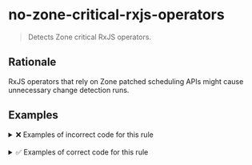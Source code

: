 # no-zone-critical-rxjs-operators

> Detects Zone critical RxJS operators.

## Rationale

RxJS operators that rely on Zone patched scheduling APIs might cause unnecessary change detection runs.

## Examples

<details>
<summary>❌ Examples of incorrect code for this rule</summary>

```ts
import { fromEvent } from 'rxjs';
import { debounceTime, map } from 'rxjs/operators';

const searchBox = document.getElementById('search');
const keyup$ = fromEvent(searchBox, 'keyup');

keyup$
  .pipe(
    map((i) => i.currentTarget.value),
    debounceTime(500)
  )
  .subscribe(console.log);
```

```ts
import { fromEvent, of } from 'rxjs';
import { mergeMap, delay, takeUntil } from 'rxjs/operators';

const mousedown$ = fromEvent(document, 'mousedown');
const mouseup$ = fromEvent(document, 'mouseup');

mousedown$
  .pipe(mergeMap((event) => of(event).pipe(delay(700), takeUntil(mouseup$))))
  .subscribe((event) => console.log('Long Press!', event));
```

```ts
import { interval } from 'rxjs';
import { throttleTime } from 'rxjs/operators';

const source = interval(1000);
const example = source.pipe(throttleTime(5000));
const subscription = example.subscribe((val) => console.log(val));
```

</details>

<br />

<details>
<summary>✅ Examples of correct code for this rule</summary>

```ts
import { fromEvent, of } from 'rxjs';
import { mergeMap, takeUntil } from 'rxjs/operators';
import { delay } from '@rx-angular/cdk/zone-less';

const mousedown$ = fromEvent(document, 'mousedown');
const mouseup$ = fromEvent(document, 'mouseup');

mousedown$
  .pipe(mergeMap((event) => of(event).pipe(delay(700), takeUntil(mouseup$))))
  .subscribe((event) => console.log('Long Press!', event));
```

</details>
